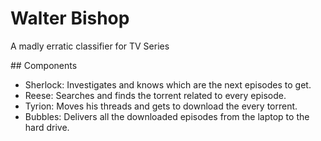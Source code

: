 # Walter Bishop

A madly erratic classifier for TV Series

## Components

* Sherlock: Investigates and knows which are the next episodes to get.
* Reese: Searches and finds the torrent related to every episode.
* Tyrion: Moves his threads and gets to download the every torrent.
* Bubbles: Delivers all the downloaded episodes from the laptop to the hard drive.
